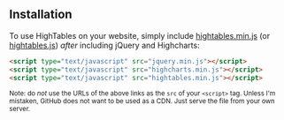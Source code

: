 Installation
------------

To use HighTables on your website, simply include [hightables.min.js](https://raw.github.com/dtao/HighTables/master/dist/hightables.min.js) (or [hightables.js](https://raw.github.com/dtao/HighTables/master/dist/hightables.js)) *after* including jQuery and Highcharts:

```html
<script type="text/javascript" src="jquery.min.js"></script>
<script type="text/javascript" src="highcharts.min.js"></script>
<script type="text/javascript" src="hightables.min.js"></script>
```

<small>Note: do *not* use the URLs of the above links as the `src` of your `<script>` tag. Unless I'm mistaken, GitHub does not want to be used as a CDN. Just serve the file from your own server.</small>
